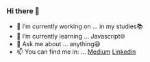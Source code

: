 ### Hi there 👋


- 🔭 I’m currently working on ... in my studies📚
- 🌱 I’m currently learning ... Javascript🌐 
- 💬 Ask me about ... anything😄
- 📫 You can find me in: ... [Medium](https://medium.com/@gabomunozcastro)  [Linkedin](https://www.linkedin.com/in/goonies/) 
